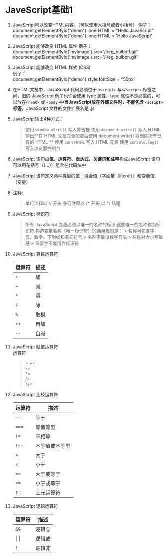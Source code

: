 # JaveScript基础1
1. JavaScript可以改变HTML内容。（可以使用大括号或者小括号）
    例子：  
    document.getElementById("demo").innerHTML = "Hello JavaScript"  
    document.getElementById("demo").innerHTML = 'Hello JavaScript'
2. JavaScript 能够改变 HTML 属性
    例子：  
    document.getElementById('myImage').src='/i/eg_bulboff.gif'  
    document.getElementById('myImage').src='/i/eg_bulbon.gif'  
3. JavaScript 能够改变 HTML 样式 (CSS)  
    例子：  
    document.getElementById("demo").style.fontSize = "50px"  
4. 在HTML文档中，JavaScript 代码必须位于 `<script>` 与`</script>` 标签之间，旧的 JavaScript 例子也许会使用 type 属性，type 属性不是必需的，可以放在`<head>` 或 `<body>`中**当JavaScript放在外部文件时，不能包含 `<script>` 标签**，JavaScript 文件的文件扩展名是 .js
5. JavaScript输出4种方式：
    > 使用 `window.alert()` 写入警告框
    > 使用 `document.write()` 写入 HTML 输出**在 HTML 文档完全加载后使用 document.write() 将删除所有已有的 HTML **
    > 使用 `innerHTML` 写入 HTML 元素
    > 使用 `console.log()` 写入浏览器控制台  
6. JavaScript 语句由**值、运算符、表达式、关键词和注释**构成JavaScript 语句可以用花括号（{...}）组合在代码块中  
7. JavaScript 语句定义两种类型的值：混合值（字面量（literal））和变量值（变量）  
8. 注释:
    > 单行注释以 // 开头
    > 多行注释以 /* 开头,以 */ 结尾
9. JavaScript 标识符:
    > 所有 JavaScript 变量必须以唯一的名称的标识,这些唯一的名称称为标识符
    > 构造变量名称（唯一标识符）的通用规则是：
        > 名称可包含字母、数字、下划线和美元符号
        > 名称不能以数字开头
        > 名称对大小写敏感
        > 保留字不能用作标识符
10. JavaScript 算数运算符 
 
    |运算符|描述|
    |---|---|  
    |`+`|加|
    |`—`|减|
    |`*`|乘|
    |`/`|除|
    |`%`|取模|
    |`++`|自加|
    |`--`|自减|
11. JavaScript 赋值运算符    
    运算符	
    > =	
    > +=	
    > -=	
    > *=	
    > /=	
    > %=	
12. JavaScript 比较运算符

    |运算符|描述|
    |---|---|
    |`==`|等于|
    |`===`|等值等型|
    |`!=`|不相等|
    |`!==`|不等值或不等型|
    |`>`|大于|
    |`<`|小于|
    |`>=`|大于或等于|
    |`<=`|小于或等于|
    |`?：`|三元运算符|

13. JavaScript 逻辑运算符

    |运算符|描述|
    |---|---|
    |`&&`|逻辑与|
    |  &#124; &#124; |逻辑或|
    |`!`|逻辑非|
    
